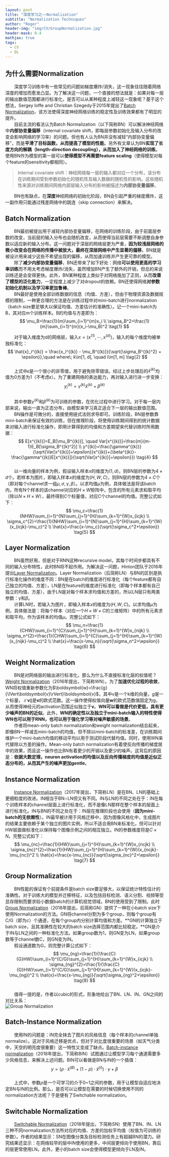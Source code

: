 ```yaml
---
layout: post
title: "深度学习之——Normalization"
subtitle: "Normalization Techniques"
author: "Roger"
header-img: "img/CV/GroupNormalization.jpg"
header-mask: 0.4
mathjax: true
tags:
  - CV
  - DL
---
```


## 为什么需要Normalization
&emsp;&emsp;深度学习训练中有一些常见的问题如梯度爆炸/消失，这一现象往往随着网络深度的增加而愈发凸显。为了解决这一问题，一个直接的想法就是：如果对每一层的输出数值范围都进行标准化，是否可以从某种程度上减轻这一现象呢？基于这个想法，Sergey Ioffe and Christian Szegedy于2015年提出了[Batch Normalization](https://arxiv.org/abs/1502.03167)，该方法使得深度神经网络训练的稳定性及训练效果都有了明显的提升。  
&emsp;&emsp;目前主流的看法认为Batch Normalization（以下简称BN）可以解决神经网络中**内部协变量偏移**（internal covariate shift，即每层参数初始化及输入分布的改变会影响网络的学习率）的问题。但也有人认为BN并没有减轻“内部协变量偏移”，而是**平滑了目标函数，从而提高了模型的性能**。另外有文章认为BN**实现了长度方向的解耦（length-direction decoupling），从而加入了神经网络的训练**。使用BN作为模型的第一层可以**使得模型不再需要feature scaling**（使得模型对每个feature的sensitivity都相同）。
> Internal covariate shift：神经网络每一层的输入都对应一个分布，该分布在训练期间受到参数初始化的随机性及输入数据的随机性的影响。这些随机性来源对训练期间网络内部层输入分布的影响被描述为**内部协变量偏移**。  

&emsp;&emsp;BN也有缺点，在**深度**神经网络的初始化阶段，BN会引起严重的梯度爆炸，这一副作用只能通过残差网络中的跳连（skip connection）来解决。  

## Batch Normalization
&emsp;&emsp;BN最初被提出用于减轻内部协变量偏移，在网络的训练阶段，由于前面层参数的改变，当前层的输入分布也会随机改变，从而使得当前层需要不断调整自身参数以适应新的输入分布。这一问题对于深层的网络层更为严重，**因为较浅层网络的微小改变会在网络的传播中被放大，最终在深层网络中产生显著的偏移**。BN就是被设计用来减少这些不希望出现的偏移，从而加速训练并产生更可靠的模型。  
&emsp;&emsp;除了**减少内部协变量偏移**，BN还带来了如下好处：网络**可以使用更高的学习率训练**而不用太考虑梯度爆炸/消失，虽然增加BN产生了额外的开销，但总的来说训练还是会变得更快。此外，BN某种程度上类似于对网络施加了正则，从而**改善了模型的泛化能力**，一定程度上减少了对dropout的依赖。BN还使得网络**对参数初始化机制以及学习率更加鲁棒**。  
&emsp;&emsp;BN最好是使用全部训练数据的信息（均值、方差），但由于物理资源及数据规模的限制，一种更合理的方法是在训练过程中对mini-batch进行normalization（batch size要足够大以保证均值、方差估计的准确性）。记一个mini-batch为B，其对应m个训练样本。B的均值与方差即为：  
$$
\mu_B=\frac{1}{m}\sum_{i=1}^{m}x_i \\
\sigma_B^2=\frac{1}{m}\sum_{i=1}^{m}(x_i-\mu_B)^2 \tag{1}
$$  

&emsp;&emsp;对于输入维度为d的网络层，输入$x=(x^{(1)},\cdots,x^{(d)})$，输入的每个维度均被单独标准化：  
$$
\hat{x}_i^{(k)} = \frac{x_i^{(k)} - \mu_B^{(k)}}{\sqrt{\sigma_B^{(k)^2} + \epsilon}},\quad where\; k\in[1, d], \quad i\in[1, m] \tag{2}
$$  
&emsp;&emsp;上式中$\epsilon$是一个很小的非零值，用于避免除零错误。经过上步处理后的$\hat{x}^{(k)}$均值为0方差为1（不考虑$\epsilon$）。为了重建网络的表达能力，再对输入进行进一步变换：  
$$
y_i^{(k)}=\gamma^{(k)}\hat{x}^{(k)}+\beta^{(k)} \tag{3}
$$  
&emsp;&emsp;其中参数$\gamma^{(k)}$和$\beta^{(k)}$为可训练的参数，在优化过程中进行学习。对于每一层内部来说，输出一直为正态分布，由模型来学习真正适合下一层的输出数值范围。  
&emsp;&emsp;BN操作是可微分的，直接使用链式法则求导即可。训练阶段，BN层参数靠mini-batch来保证有效的训练，但在推理阶段，将使用训练期间得到的统计数据来对输入进行标准化操作，即用计算得到的均值和方差期望来代替训练时所用数据：  
$$
E[x^{(k)}]=E_B[\mu_B^{(k)}], \quad Var[x^{(k)}]=\frac{m}{m-1}E_B[\sigma_B^{(k)^2}] \\
y^{(k)}=\frac{\gamma^{(k)}}{\sqrt{Var[x^{(k)}]+\epsilon}}x^{(k)}+(\beta^{(k)}-\frac{\gamma^{(k)}E[x^{(k)}]}{\sqrt{Var[x^{(k)}]+\epsilon}}) \tag{4}
$$  
&emsp;&emsp;以一维向量的样本为例，假设输入样本$x$的维度为$(1, d)$，则BN层的参数为$4\times d$个。若样本为图片，即输入样本$x$的维度为$(H, W, C)$，则BN层的参数为$4\times C$个（即对每个channel求一组$\mu,\sigma,\gamma,\beta$）。以求均值$\mu$为例，具体做法是将该batch内，所有N个样本的该channel对应的$H\times W$矩阵中，包含的所有元素求和取平均（除以$N\times H\times W$），最终得到$C$个标量值，对应$C$个channel的均值。完整公式如下：  
$$
\mu_c=\frac{1}{NHW}\sum_{i=1}^{N}\sum_{j=1}^{H}\sum_{k=1}^{W}x_{icjk} \\
\sigma_c^{2}=\frac{1}{NHW}\sum_{i=1}^{N}\sum_{j=1}^{H}\sum_{k=1}^{W}(x_{icjk}-\mu_c)^2 \\
\hat{x}=\frac{x-\mu_c}{\sqrt{\sigma_c^2+\epsilon}} \tag{5}
$$

## Layer Normalization
&emsp;&emsp;BN虽然好用，但是对于RNN这种recursive model，其每个时间步都具有不同的输入分布特性，此时BN将不起作用。为解决这一问题，Hinton团队于2016年提出[Layer Normalization](https://arxiv.org/abs/1607.06450)。Layer Normalization（后简称LN）与BN的区别是执行标准化操作的维度不同：BN是在batch的维度进行标准化（每个feature都有自己独立的均值、方差），LN是在feature的维度进行标准化（即每个样本都有自己独立的均值、方差），由于LN是对每个样本求均值和方差的，所以LN层只有两类参数：$\gamma$和$\beta$。  
&emsp;&emsp;计算LN时，若输入为图片，即输入样本$x$的维度为$(H, W, C)$。以求均值$\mu$为例，具体做法是：将每个样本（对应一个$H\times W\times C$的三维矩阵）中的所有元素求和取平均，作为该样本的均值$\mu$。完整公式如下：  
$$
\mu_n=\frac{1}{CHW}\sum_{i=1}^{C}\sum_{j=1}^{H}\sum_{k=1}^{W}x_{nijk} \\
\sigma_n^{2}=\frac{1}{CHW}\sum_{i=1}^{C}\sum_{j=1}^{H}\sum_{k=1}^{W}(x_{nijk}-\mu_c)^2 \\
\hat{x}=\frac{x-\mu_n}{\sqrt{\sigma_n^2+\epsilon}} \tag{6}
$$

## Weight Normalization
&emsp;&emsp;BN是对网络层的输出进行标准化，那么为什么不直接标准化层的权值呢？[Weight Normalization](https://arxiv.org/abs/1602.07868)（2016年提出，下简称WN）。为了**加速优化过程的收敛**，WN将权值重新参数化为$\boldsymbol{w}=\frac{g}{\lVert\boldsymbol{v}\rVert}\boldsymbol{v}$，其中$v$是一个k维的向量，$g$是一个标量，$\lVert\boldsymbol{v}\rVert$是$\boldsymbol{v}$的欧式范数。这一操作使得权值向量$\boldsymbol{w}$的欧式范数值固定为g，从而使得神经元的activation范围近似独立于$\boldsymbol{v}$。**WN可以看做是代价更低，具有更少噪声的BN的近似**。此外，**WN的确定性以及独立于mini-batch输入的特性使得WN也可以用于RNN，也可以用于强化学习等对噪声敏感的场景**。  
&emsp;&emsp;作者将mean-only batch normalization和weight normalization结合起来，即像BN一样减去mini-batch的均值，但不除以mini-batch的标准差，在训练期间维护一个mini-batch均值的移动平均以用于测试阶段代替均值。同时，使用WN来代替除以方差的操作。Mean-only batch normalization有着使反向传播的梯度居中的效果，而且这一操作也比BN有着更少的开销以及更少的噪声。这背后的原因是：**依据大数定理，neuron activation的均值以及反向传播梯度的均值是近似正态分布的，从而其产生的噪声更加gentle**。  

## Instance Normalization
&emsp;&emsp;[Instance Normalization](https://arxiv.org/abs/1607.08022)（2017年提出，下简称LN）是在BN、LN的基础上更细粒度的改进。IN相当于BN$\cap$LN但又有不同。IN与LN的不同之处在于：IN在每个训练样本的channel层面上进行标准化，而不是像LN那样在整个样本的层面上进行标准化。IN与BN的不同之处在于：IN层在推理阶段也会使用（**因为mini-batch的无依赖性**）。IN最早被计用于风格迁移中，因为图像风格化中，生成图片的结果主要依赖于某个独立的图片实例，所以不适合用BN来标准化，但可以针对HW层面做标准化以保持每个图像示例之间的相互独立。IN的参数维度将是$C\times N$。完整公式如下：  
$$
\mu_{nc}=\frac{1}{HW}\sum_{j=1}^{H}\sum_{k=1}^{W}x_{ncjk} \\
\sigma_{nc}^{2}=\frac{1}{HW}\sum_{j=1}^{H}\sum_{k=1}^{W}(x_{ncjk}-\mu_{nc})^2 \\
\hat{x}=\frac{x-\mu_{nc}}{\sqrt{\sigma_{nc}^2+\epsilon}} \tag{7}
$$

## Group Normalization
&emsp;&emsp;BN性能的保证有个前提条件是batch size要足够大，以保证统计特性估计的准确性。对于训练大的模型并迁移特征，以及包括目标检测、语义分割、视频等受显存限制而要求较小数据batch的计算机视觉领域，BN的使用受到了限制。此时[Group Normalization](https://arxiv.org/abs/1803.08494)（2018年提出，后简称GN）提供了一种在小batch size下使用Normalization的方法。GN将channel分割为多个group，则每个group有C/G（即为$c$）个通道，在每个group内分别计算均值和方差。**GN的计算独立于batch size，且其准确性在较大的batch size选择范围内都比较稳定。**GN是介于IN与LN之间的一种标准化方法。如果group数为1，则GN变为LN，如果group数等于channel数C，则GN变为IN。  
&emsp;&emsp;假设通道数为G，则完整计算公式如下：  
$$
\mu_{ng}=\frac{1}{\frac{C}{G}HW}\sum_{i=1}^{C/G}\sum_{j=1}^{H}\sum_{k=1}^{W}x_{icjk} \\
\sigma_{ng}^{2}=\frac{1}{\frac{C}{G}HW}\sum_{i=1}^{C/G}\sum_{j=1}^{H}\sum_{k=1}^{W}(x_{icjk}-\mu_{ng})^2 \\
\hat{x}=\frac{x-\mu_{ng}}{\sqrt{\sigma_{ng}^2+\epsilon}} \tag{8}
$$  
&emsp;&emsp;值得一提的是，作者以cubic的形式，形象地给出了BN、LN、IN、GN之间的对比关系：  
![Group Normalization](/img/CV/GroupNormalization.jpg)

## Batch-Instance Normalization
&emsp;&emsp;使用IN的问题是：IN完全抹去了图片的风格信息（每个样本的channel单独normalize）。这对于风格迁移是优点，但对于对比度很重要的场景（如天气分类中，天空的明亮度很重要）这一特性又变成了缺点。[Batch-instance normalization](https://arxiv.org/abs/1805.07925)（2018年提出，下简称BIN）试图通过让模型学习每个通道需要多少风格信息，来解决上述问题。BIN可以看做是BN与IN的一个插值：  
$$
y = (\rho\cdot\hat{x}^{(B)}+(1-\rho)\cdot\hat{x}^{(I)})\cdot\gamma + \beta \tag{9}
$$  
&emsp;&emsp;上式中，参数$\rho$是一个可学习的介于0~1之间的参数，用于让模型自适应地决定BN与IN的比例。那么，是否可以让模型在需要的时候切换使用不同的normalization方法呢？于是便有了Switchable normalization。  

## Switchable Normalization
&emsp;&emsp;[Switchable Normalization](https://arxiv.org/abs/1811.07727)（2018年提出，下简称SN）使用了BN、IN、LN三种不同normalization方法所对应的均值、方差的加权平均值（权值为可训练的参数）。作者的结果显示：SN在图像分类及目标检测任务上有超越BN的潜力。研究结果还显示：在网络较早的层中IN使用的更多，中间层更倾向于使用BN，靠后的层更常使用LN。此外，更小的batch size会使得模型更倾向于LN及IN。
